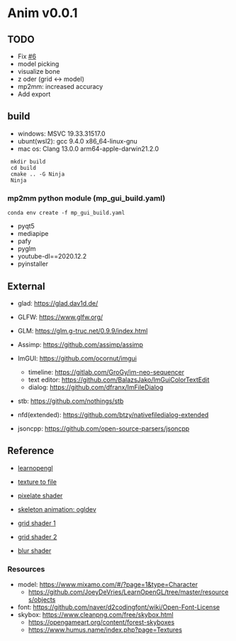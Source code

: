# **Anim v0.0.1**


## **TODO**

-   Fix [#6](https://github.com/Nor-s/Pixel3D/issues/6)
-   model picking
-   visualize bone
-   z oder (grid <-> model)
-   mp2mm: increased accuracy
-   Add export

## **build**

-   windows: MSVC 19.33.31517.0
-   ubunt(wsl2): gcc 9.4.0 x86_64-linux-gnu
-   mac os: Clang 13.0.0 arm64-apple-darwin21.2.0

```
 mkdir build
 cd build
 cmake .. -G Ninja
 Ninja
```

### mp2mm python module (mp_gui_build.yaml)

```
conda env create -f mp_gui_build.yaml
```

-   pyqt5
-   mediapipe
-   pafy
-   pyglm
-   youtube-dl==2020.12.2
-   pyinstaller

## **External**

-   glad: https://glad.dav1d.de/

-   GLFW: https://www.glfw.org/

-   GLM: https://glm.g-truc.net/0.9.9/index.html

-   Assimp: https://github.com/assimp/assimp

-   ImGUI: https://github.com/ocornut/imgui

    -   timeline: https://gitlab.com/GroGy/im-neo-sequencer
    -   text editor: https://github.com/BalazsJako/ImGuiColorTextEdit
    -   dialog: https://github.com/dfranx/ImFileDialog

-   stb: https://github.com/nothings/stb

-   nfd(extended): https://github.com/btzy/nativefiledialog-extended

-   jsoncpp: https://github.com/open-source-parsers/jsoncpp

## **Reference**

-   [learnopengl](https://learnopengl.com/)

-   [texture to file](https://stackoverflow.com/questions/11863416/read-texture-bytes-with-glreadpixels)

-   [pixelate shader](https://github.com/genekogan/Processing-Shader-Examples/blob/master/TextureShaders/data/pixelate.glsl)

-   [skeleton animation: ogldev](https://ogldev.org/www/tutorial38/tutorial38.html)

-   [grid shader 1](http://asliceofrendering.com/scene%20helper/2020/01/05/InfiniteGrid/)

-   [grid shader 2](https://github.com/martin-pr/possumwood/wiki/Infinite-ground-plane-using-GLSL-shaders)

-   [blur shader](https://www.shadertoy.com/view/Xltfzj)

### **Resources**

-   model: https://www.mixamo.com/#/?page=1&type=Character
    -   https://github.com/JoeyDeVries/LearnOpenGL/tree/master/resources/objects
-   font: https://github.com/naver/d2codingfont/wiki/Open-Font-License
-   skybox: https://www.cleanpng.com/free/skybox.html
    -   https://opengameart.org/content/forest-skyboxes
    -   https://www.humus.name/index.php?page=Textures
